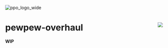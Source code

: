 ![ppo_logo_wide](https://github.com/glebi574/pewpew-overhaul-lite/assets/38727318/bb436a4d-0201-4f9f-bc2d-c51a8e06ee45)  
# pewpew-overhaul <a href="https://discord.gg/JwFyBgX8cV"><img src="https://img.shields.io/discord/1244949330029318174?style=for-the-badge&logo=discord&label=Discord&color=4f58d6" align="right"></a>  
**WIP**
